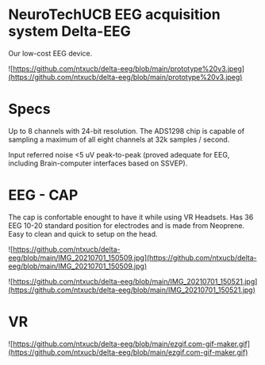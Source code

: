 # NeuroTechUCB EEG acquisition system Delta-EEG
Our low-cost EEG device.

![https://github.com/ntxucb/delta-eeg/blob/main/prototype%20v3.jpeg](https://github.com/ntxucb/delta-eeg/blob/main/prototype%20v3.jpeg)
# Specs
Up to 8 channels with 24-bit resolution. The ADS1298 chip is capable of sampling a maximum of all eight channels at 32k samples / second.

   Input referred noise <5 uV peak-to-peak (proved adequate for EEG, including
   Brain-computer interfaces based on SSVEP).

# EEG - CAP
The cap is confortable enought to have it while using VR Headsets. Has 36 EEG 10-20 standard position for electrodes and is made from Neoprene. Easy to clean and quick to setup on the head.

![https://github.com/ntxucb/delta-eeg/blob/main/IMG_20210701_150509.jpg](https://github.com/ntxucb/delta-eeg/blob/main/IMG_20210701_150509.jpg)

![https://github.com/ntxucb/delta-eeg/blob/main/IMG_20210701_150521.jpg](https://github.com/ntxucb/delta-eeg/blob/main/IMG_20210701_150521.jpg)

# VR 

![https://github.com/ntxucb/delta-eeg/blob/main/ezgif.com-gif-maker.gif](https://github.com/ntxucb/delta-eeg/blob/main/ezgif.com-gif-maker.gif)
